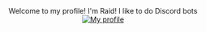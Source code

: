

<div align="center">
  Welcome to my profile! I'm Raid! 
     I like to do Discord bots
    </div>
    <div align="center">
       <a href="https://discord.gg/dEmXu2gK9x">
        <img src="https://lanyard.cnrad.dev/api/961634206537097276?idleMessage=Making%20a%20new%20bot" alt="My profile">
  </a>
       </div>
